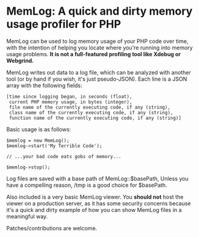 # MemLog: A quick and dirty memory usage profiler for PHP

MemLog can be used to log memory usage of your PHP code over time, with the
intention of helping you locate where you're running into memory usage
problems. **It is not a full-featured profiling tool like Xdebug or
Webgrind.**

MemLog writes out data to a log file, which can be analyzed with another tool
(or by hand if you wish, it's just pseudo-JSON). Each line is a JSON array with
the following fields:

    [time since logging began, in seconds (float),
     current PHP memory usage, in bytes (integer),
     file name of the currently executing code, if any (string),
     class name of the currently executing code, if any (string),
     function name of the currently executing code, if any (string)]

Basic usage is as follows:

    $memlog = new MemLog();
    $memlog->start('My Terrible Code');
    
    // ...your bad code eats gobs of memory...
    
    $memlog->stop();

Log files are saved with a base path of MemLog::$basePath, Unless you have
a compelling reason, /tmp is a good choice for $basePath.

Also included is a very basic MemLog viewer. You **should not** host the
viewer on a production server, as it has some security concerns because it's
a quick and dirty example of how you can show MemLog files in a meaningful
way.

Patches/contributions are welcome.
